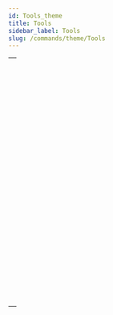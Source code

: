 ```yaml
---
id: Tools_theme
title: Tools
sidebar_label: Tools
slug: /commands/theme/Tools
---
```



||
|---|
|[<!-- INCLUDE #_command_.ACTIVITY SNAPSHOT.Syntax -->](../../commands-legacy/activity-snapshot.md)<br/>|
|[<!-- INCLUDE #_command_.BASE64 DECODE.Syntax -->](../../commands-legacy/base64-decode.md)<br/>|
|[<!-- INCLUDE #_command_.BASE64 ENCODE.Syntax -->](../../commands-legacy/base64-encode.md)<br/>|
|[<!-- INCLUDE #_command_.Choose.Syntax -->](../../commands-legacy/choose.md)<br/>|
|[<!-- INCLUDE #_command_.Generate digest.Syntax -->](../../commands-legacy/generate-digest.md)<br/>|
|[<!-- INCLUDE #_command_.Generate password hash.Syntax -->](../../commands-legacy/generate-password-hash.md)<br/>|
|[<!-- INCLUDE #_command_.Generate UUID.Syntax -->](../generate-uuid.md)<br/>|
|[<!-- INCLUDE #_command_.GET MACRO PARAMETER.Syntax -->](../../commands-legacy/get-macro-parameter.md)<br/>|
|[<!-- INCLUDE #_command_.LAUNCH EXTERNAL PROCESS.Syntax -->](../../commands-legacy/launch-external-process.md)<br/>|
|[<!-- INCLUDE #_command_.Load 4D View document.Syntax -->](../../commands-legacy/load-4d-view-document.md)<br/>|
|[<!-- INCLUDE #_command_.MOBILE APP REFRESH SESSIONS.Syntax -->](../../commands-legacy/mobile-app-refresh-sessions.md)<br/>|
|[<!-- INCLUDE #_command_.Monitored activity.Syntax -->](../../commands-legacy/monitored-activity.md)<br/>|
|[<!-- INCLUDE #_command_.OPEN URL.Syntax -->](../../commands-legacy/open-url.md)<br/>|
|[<!-- INCLUDE #_command_.PROCESS 4D TAGS.Syntax -->](../../commands-legacy/process-4d-tags.md)<br/>|
|[<!-- INCLUDE #_command_.SET ENVIRONMENT VARIABLE.Syntax -->](../../commands-legacy/set-environment-variable.md)<br/>|
|[<!-- INCLUDE #_command_.SET MACRO PARAMETER.Syntax -->](../../commands-legacy/set-macro-parameter.md)<br/>|
|[<!-- INCLUDE #_command_.START MONITORING ACTIVITY.Syntax -->](../../commands-legacy/start-monitoring-activity.md)<br/>|
|[<!-- INCLUDE #_command_.STOP MONITORING ACTIVITY.Syntax -->](../../commands-legacy/stop-monitoring-activity.md)<br/>|
|[<!-- INCLUDE #_command_.Verify password hash.Syntax -->](../../commands-legacy/verify-password-hash.md)<br/>|

